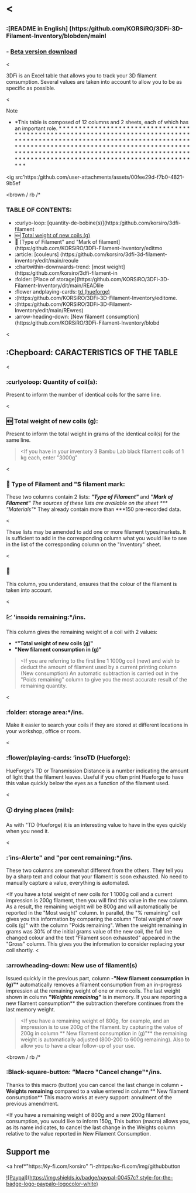 ﻿<h1 align* "center"*3DFi - 3D Filament Inventory/h1

<p aligned. "center"
<img src'https:/github.com/user-attachments/assets/31af8efe-ef62-400f-9212-5ce13b
</

<

### :[README in English] (https:/github.com/KORSiRO/3DFi-3D-Filament-Inventory/blobden/mainl

### - [Beta version download](https:/github.com/KORSiRO/3DFi-3D-Filament-Inventory/releases)

<

3DFi is an Excel table that allows you to track your 3D filament consumption.
Several values are taken into account to allow you to be as specific as possible.

<

> [!NOTE]
>* *This table is composed of 12 columns and 2 sheets, each of which has an important role. * * * * * * * * * * * * * * * * * * * * * * * * * * * * * * * * * * * * * * * * * * * * * * * * * * * * * * * * * * * * * * * * * * * * * * * * * * * * * * * * * * * * * * * * * * * * * * * * * * * * * * * * * * * * * * * * * * * * * * * * * * * * * * * * * * * * * * * * * * * * * * * * * * * * * * * * * * * * * * * * * * * * * * * * * * * * * * * * * * * * * * * * * * * * * * * * * * * * * * * * * * * * * * * * * * * * * * * * * * * * * * * * * * * * * * * * * * * * * * * * * * * * * * * * * * * * * * * *

<ig src'https:/github.com/user-attachments/assets/00fee29d-f7b0-4821-9b5ef

<brown / rb /*

### TABLE OF CONTENTS:
- :curlyo-loop: [quantity-de-bobine(s)](https:/github.com/korsiro/3dfi-filament
- :new: [Total weight of new coils (g)](https:/github.com/KORSiRO/3DFi-Filament-Inventoryines)
- :memo: [Type of Filament" and "Mark of filament] (https:/github.com/KORSiRO/3DFi-Filament-Inventory/editmo
- :article: [couleurs] (https:/github.com/korsiro/3dfi-3d-filament-inventory/edit/main/reoule
- :chartwithin-downwards-trend: [most weight](https:/github.com/korsiro/3dfi-filament-in
- :folder: [Place of storage](https:/github.com/KORSiRO/3DFi-3D-Filament-Inventory/dit/main/READlile
- :flower andplaying-cards: [td (hueforge)](https:/github.com/korsiro/3dfi)
- :(https:/github.com/KORSiRO/3DFi-3D-Filament-Inventory/editome.
- :(https:/github.com/KORSiRO/3DFi-3D-Filament-Inventory/edit/main/REwres)
- :arrow-heading-down: [New filament consumption](https:/github.com/KORSiRO/3DFi-Filament-Inventory/blobd

<

## :Chepboard: CARACTERISTICS OF THE TABLE

<

### :curlyoloop: Quantity of coil(s):

Present to inform the number of identical coils for the same line.

<

### :new: Total weight of new coils (g):

Present to inform the total weight in grams of the identical coil(s) for the same line.
> <If you have in your inventory 3 Bambu Lab black filament coils of 1 kg each, enter "3000g"

<

### :memo: Type of Filament and "S filament mark:

<p aligned. "center"
<img src'https:/github.com/user-attachments/assets/399afa3a-1b1d-4af3-8b2
</

These two columns contain 2 lists: ***"Type of Filament"*** and ***"Mark of Filament"**
The sources of these lists are available on the sheet *** "Materials"**
They already contain more than ***150 pre-recorded data.

<

<p aligned. "center"
<img src'https:/github.com/user-attachments/assets/adbec5de-0775-45d9-8917-beb0
</

These lists may be amended to add one or more filament types/markets.
It is sufficient to add in the corresponding column what you would like to see in the list of the corresponding column on the "Inventory" sheet.


<

### :art:

This column, you understand, ensures that the colour of the filament is taken into account.

<

### :chart: ’insoids remaining:*/ins.

This column gives the remaining weight of a coil with 2 values:
- ***"Total weight of new coils (g)"**
- **"New filament consumption in (g)"**

> <If you are referring to the first line 1 1000g coil (new) and wish to deduct the amount of filament used by a current printing column (New consumption)
> An automatic subtraction is carried out in the "Poids remaining" column to give you the most accurate result of the remaining quantity.

<

### :folder: storage area:*/ins.

Make it easier to search your coils if they are stored at different locations in your workshop, office or room.

<

### :flower/playing-cards: ’insoTD (Hueforge):

HueForge's TD or Transmission Distance is a number indicating the amount of light that the filament leaves.
Useful if you often print Hueforge to have this value quickly below the eyes as a function of the filament used.

<

### :clock130: drying places (rails):

As with "TD (Hueforge) it is an interesting value to have in the eyes quickly when you need it.

<

### :’ins-Alerte" and "per cent remaining:*/ins.

These two columns are somewhat different from the others.
They tell you by a sharp text and colour that your filament is soon exhausted.
No need to manually capture a value, everything is automated.

<p aligned. "center"
<ig src'https:/github.com/user-attachments/assets/1b905135-9b02-408d-80f2-d02
</

> <If you have a total weight of new coils for 1 1000g coil and a current impression is 200g filament, then you will find this value in the new column.
> As a result, the remaining weight will be 800g and will automatically be reported in the "Most weight" column.
> In parallel, the "% remaining" cell gives you this information by comparing the column "Total weight of new coils (g)" with the column "Poids remaining".
> When the weight remaining in grams was 30% of the initial grams value of the new coil, the full line changed colour and the text "Filament soon exhausted" appeared in the "Gross" column.
> This gives you the information to consider replacing your coil shortly.
<

### :arrowheading-down: New use of filament(s)

Issued quickly in the previous part, column **-"New filament consumption in (g)"*** automatically removes a filament consumption from an in-progress impression at the remaining weight of one or more coils.
The last weight shown in column ***"Weights remaining"*** is in memory.
If you are reporting a new filament consumption** the subtraction therefore continues from the last memory weight.

> <If you have a remaining weight of 800g, for example, and an impression is to use 200g of the filament.
> by capturing the value of 200g in column ** New filament consumption in (g)"** the remaining weight is automatically adjusted (800-200 to 600g remaining).
> Also to allow you to have a clear follow-up of your use.
>
<brown / rb /*

### :Black-square-button: ”Macro "Cancel change"*/ins.

Thanks to this macro (button) you can cancel the last change in column **-Weights remaining** compared to a value entered in column ** New filament consumption**
This macro works at every support: annulment of the previous amendment.

<p aligned. "center"
<ig src'https:/github.com/user-attachments/assets/dbad7d7-3324-48e3-a906
</

> <If you have a remaining weight of 800g and a new 200g filament consumption, you would like to inform 150g,
> This button (macro) allows you, as its name indicates, to cancel the last change in the Weights column relative to the value reported in New Filament Consumption.

## Support me
<a href*"https:/Ky-fi.com/korsiro" ”i-zhttps:/ko-fi.com/img/githubbutton

[![Paypal](https://img.shields.io/badge/paypal-00457c? style-for-the-badge-logo-paypalo-logocolor-white)](https:/paypal.me/korsiro)

